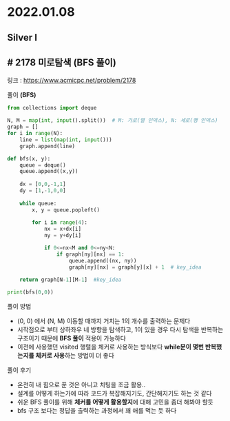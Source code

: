 # 2022.01.08

## Silver I

## # 2178 미로탐색 (BFS 풀이)

링크 : https://www.acmicpc.net/problem/2178



풀이 **(BFS)**

```python
from collections import deque

N, M = map(int, input().split())  # M: 가로(열 인덱스), N: 세로(행 인덱스)
graph = []
for i in range(N):
    line = list(map(int, input()))
    graph.append(line)

def bfs(x, y):    
    queue = deque()
    queue.append((x,y))
    
    dx = [0,0,-1,1]
    dy = [1,-1,0,0]
    
    while queue:
        x, y = queue.popleft()
        
        for i in range(4):
            nx = x+dx[i]
            ny = y+dy[i]

            if 0<=nx<M and 0<=ny<N:
                if graph[ny][nx] == 1:
                    queue.append((nx, ny))
                    graph[ny][nx] = graph[y][x] + 1  # key_idea
                    
    return graph[N-1][M-1]  #key_idea

print(bfs(0,0))
```



풀이 방법

* (0, 0) 에서 (N, M) 이동할 때까지 거치는 1의 개수를 출력하는 문제다
* 시작점으로 부터 상하좌우 네 방향을 탐색하고, 1이 있을 경우 다시 탐색을 반복하는 구조이기 때문에 **BFS 풀이** 적용이 가능하다
* 이전에 사용했던 visited 행렬을 체커로 사용하는 방식보다 **while문이 몇번 반복했는지를 체커로 사용**하는 방법이 더 좋다



풀이 후기

* 온전히 내 힘으로 푼 것은 아니고 치팅을 조금 활용..
* 설계를 어떻게 하는가에 따라 코드가 복잡해지기도, 간단해지기도 하는 것 같다
* 쉬운 BFS 풀이를 위해 **체커를 어떻게 활용할지**에 대해 고민을 좀더 해봐야 할듯 
* bfs 구조 보다는 정답을 출력하는 과정에서 꽤 애를 먹는 듯 하다
